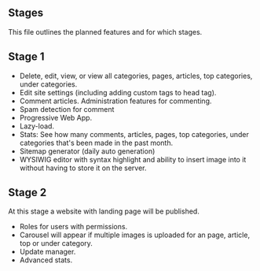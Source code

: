 ## Stages
This file outlines the planned features and for which stages. 

## Stage 1

- Delete, edit, view, or view all categories, pages, articles, top categories, under categories.
- Edit site settings (including adding custom tags to head tag).
- Comment articles. Administration features for commenting.
- Spam detection for comment
- Progressive Web App.
- Lazy-load.
- Stats: See how many comments, articles, pages, top categories, under categories that's been made in the past month.
- Sitemap generator (daily auto generation)
- WYSIWIG editor with syntax highlight and ability to insert image into it without having to store it on the server.

## Stage 2

At this stage a website with landing page will be published.

- Roles for users with permissions.
- Carousel will appear if multiple images is uploaded for an page, article, top or under category.
- Update manager.
- Advanced stats.
